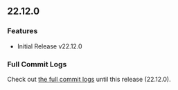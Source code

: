 ## 22.12.0
### Features
 * Initial Release v22.12.0

### Full Commit Logs
Check out [the full commit logs](https://github.com/M-TO-M/scribble_server/compare/7caf723...22.12.0) until this release (22.12.0).
